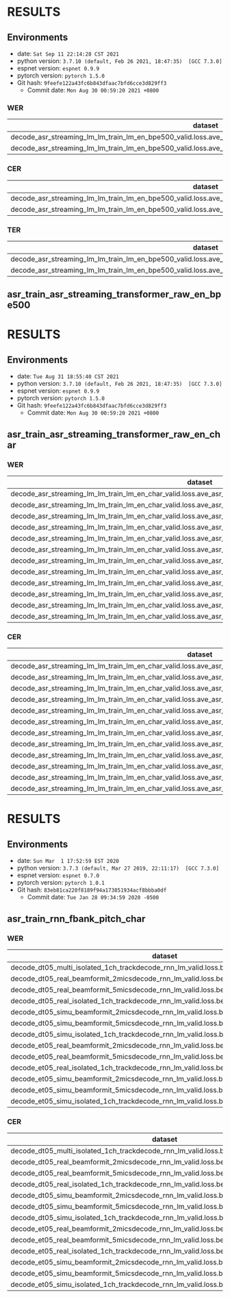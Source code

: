<!-- Generated by scripts/utils/show_asr_result.sh -->
# RESULTS
## Environments
- date: `Sat Sep 11 22:14:28 CST 2021`
- python version: `3.7.10 (default, Feb 26 2021, 18:47:35)  [GCC 7.3.0]`
- espnet version: `espnet 0.9.9`
- pytorch version: `pytorch 1.5.0`
- Git hash: `9feefe122a43fc6b843dfaac7bfd6cce3d829ff3`
  - Commit date: `Mon Aug 30 00:59:20 2021 +0800`

### WER

|dataset|Snt|Wrd|Corr|Sub|Del|Ins|Err|S.Err|
|---|---|---|---|---|---|---|---|---|
|decode_asr_streaming_lm_lm_train_lm_en_bpe500_valid.loss.ave_asr_model_valid.acc.ave/dt05_real_isolated_1ch_track|1640|27119|70.4|22.0|7.6|8.2|37.9|94.5|
|decode_asr_streaming_lm_lm_train_lm_en_bpe500_valid.loss.ave_asr_model_valid.acc.ave/dt05_simu_isolated_1ch_track|1640|27120|67.5|23.2|9.3|8.3|40.8|94.6|

### CER

|dataset|Snt|Wrd|Corr|Sub|Del|Ins|Err|S.Err|
|---|---|---|---|---|---|---|---|---|
|decode_asr_streaming_lm_lm_train_lm_en_bpe500_valid.loss.ave_asr_model_valid.acc.ave/dt05_real_isolated_1ch_track|1640|160390|84.6|7.2|8.2|9.0|24.4|94.8|
|decode_asr_streaming_lm_lm_train_lm_en_bpe500_valid.loss.ave_asr_model_valid.acc.ave/dt05_simu_isolated_1ch_track|1640|160400|82.1|7.9|10.0|9.3|27.2|94.9|

### TER

|dataset|Snt|Wrd|Corr|Sub|Del|Ins|Err|S.Err|
|---|---|---|---|---|---|---|---|---|
|decode_asr_streaming_lm_lm_train_lm_en_bpe500_valid.loss.ave_asr_model_valid.acc.ave/dt05_real_isolated_1ch_track|1640|55381|76.7|17.8|5.4|18.1|41.4|94.8|
|decode_asr_streaming_lm_lm_train_lm_en_bpe500_valid.loss.ave_asr_model_valid.acc.ave/dt05_simu_isolated_1ch_track|1640|55384|73.6|19.3|7.1|18.7|45.0|94.9|

## asr_train_asr_streaming_transformer_raw_en_bpe500
# RESULTS
## Environments
- date: `Tue Aug 31 18:55:40 CST 2021`
- python version: `3.7.10 (default, Feb 26 2021, 18:47:35)  [GCC 7.3.0]`
- espnet version: `espnet 0.9.9`
- pytorch version: `pytorch 1.5.0`
- Git hash: `9feefe122a43fc6b843dfaac7bfd6cce3d829ff3`
  - Commit date: `Mon Aug 30 00:59:20 2021 +0800`

## asr_train_asr_streaming_transformer_raw_en_char
### WER

|dataset|Snt|Wrd|Corr|Sub|Del|Ins|Err|S.Err|
|---|---|---|---|---|---|---|---|---|
|decode_asr_streaming_lm_lm_train_lm_en_char_valid.loss.ave_asr_model_valid.acc.ave/dt05_real_beamformit_2mics|1640|27119|66.4|32.5|1.2|42.3|75.9|98.9|
|decode_asr_streaming_lm_lm_train_lm_en_char_valid.loss.ave_asr_model_valid.acc.ave/dt05_real_beamformit_5mics|1640|27119|70.1|28.9|1.0|38.0|68.0|98.6|
|decode_asr_streaming_lm_lm_train_lm_en_char_valid.loss.ave_asr_model_valid.acc.ave/dt05_real_isolated_1ch_track|1640|27119|63.3|35.6|1.2|44.7|81.4|99.0|
|decode_asr_streaming_lm_lm_train_lm_en_char_valid.loss.ave_asr_model_valid.acc.ave/dt05_simu_beamformit_2mics|1640|27120|61.0|37.5|1.5|53.3|92.3|99.8|
|decode_asr_streaming_lm_lm_train_lm_en_char_valid.loss.ave_asr_model_valid.acc.ave/dt05_simu_beamformit_5mics|1640|27120|64.9|33.8|1.3|51.3|86.4|99.8|
|decode_asr_streaming_lm_lm_train_lm_en_char_valid.loss.ave_asr_model_valid.acc.ave/dt05_simu_isolated_1ch_track|1640|27120|60.1|38.5|1.3|52.6|92.5|99.8|
|decode_asr_streaming_lm_lm_train_lm_en_char_valid.loss.ave_asr_model_valid.acc.ave/et05_real_beamformit_2mics|1320|21409|52.7|45.9|1.4|55.9|103.2|99.1|
|decode_asr_streaming_lm_lm_train_lm_en_char_valid.loss.ave_asr_model_valid.acc.ave/et05_real_beamformit_5mics|1320|21409|57.7|40.9|1.4|52.3|94.6|99.1|
|decode_asr_streaming_lm_lm_train_lm_en_char_valid.loss.ave_asr_model_valid.acc.ave/et05_real_isolated_1ch_track|1320|21409|48.7|49.8|1.6|59.0|110.3|99.4|
|decode_asr_streaming_lm_lm_train_lm_en_char_valid.loss.ave_asr_model_valid.acc.ave/et05_simu_beamformit_2mics|1320|21416|49.0|48.9|2.0|62.5|113.4|99.3|
|decode_asr_streaming_lm_lm_train_lm_en_char_valid.loss.ave_asr_model_valid.acc.ave/et05_simu_beamformit_5mics|1320|21416|52.2|45.8|2.0|62.6|110.4|99.3|
|decode_asr_streaming_lm_lm_train_lm_en_char_valid.loss.ave_asr_model_valid.acc.ave/et05_simu_isolated_1ch_track|1320|21416|49.9|48.2|2.0|61.2|111.4|98.9|

### CER

|dataset|Snt|Wrd|Corr|Sub|Del|Ins|Err|S.Err|
|---|---|---|---|---|---|---|---|---|
|decode_asr_streaming_lm_lm_train_lm_en_char_valid.loss.ave_asr_model_valid.acc.ave/dt05_real_beamformit_2mics|1640|160390|88.1|9.8|2.1|34.9|46.8|98.9|
|decode_asr_streaming_lm_lm_train_lm_en_char_valid.loss.ave_asr_model_valid.acc.ave/dt05_real_beamformit_5mics|1640|160390|90.2|8.2|1.7|31.2|41.1|98.7|
|decode_asr_streaming_lm_lm_train_lm_en_char_valid.loss.ave_asr_model_valid.acc.ave/dt05_real_isolated_1ch_track|1640|160390|86.3|11.4|2.3|37.5|51.1|99.0|
|decode_asr_streaming_lm_lm_train_lm_en_char_valid.loss.ave_asr_model_valid.acc.ave/dt05_simu_beamformit_2mics|1640|160400|85.0|12.3|2.7|44.6|59.5|99.8|
|decode_asr_streaming_lm_lm_train_lm_en_char_valid.loss.ave_asr_model_valid.acc.ave/dt05_simu_beamformit_5mics|1640|160400|87.3|10.5|2.3|42.4|55.1|99.8|
|decode_asr_streaming_lm_lm_train_lm_en_char_valid.loss.ave_asr_model_valid.acc.ave/dt05_simu_isolated_1ch_track|1640|160400|84.4|13.0|2.5|44.3|59.9|99.8|
|decode_asr_streaming_lm_lm_train_lm_en_char_valid.loss.ave_asr_model_valid.acc.ave/et05_real_beamformit_2mics|1320|126796|80.3|16.3|3.4|47.5|67.1|99.1|
|decode_asr_streaming_lm_lm_train_lm_en_char_valid.loss.ave_asr_model_valid.acc.ave/et05_real_beamformit_5mics|1320|126796|83.5|13.7|2.8|43.6|60.1|99.1|
|decode_asr_streaming_lm_lm_train_lm_en_char_valid.loss.ave_asr_model_valid.acc.ave/et05_real_isolated_1ch_track|1320|126796|77.9|18.4|3.7|50.8|72.9|99.4|
|decode_asr_streaming_lm_lm_train_lm_en_char_valid.loss.ave_asr_model_valid.acc.ave/et05_simu_beamformit_2mics|1320|126812|77.9|17.8|4.4|52.9|75.1|99.3|
|decode_asr_streaming_lm_lm_train_lm_en_char_valid.loss.ave_asr_model_valid.acc.ave/et05_simu_beamformit_5mics|1320|126812|80.1|16.2|3.8|52.1|72.0|99.3|
|decode_asr_streaming_lm_lm_train_lm_en_char_valid.loss.ave_asr_model_valid.acc.ave/et05_simu_isolated_1ch_track|1320|126812|78.2|17.8|4.0|51.8|73.7|98.9|

# RESULTS
## Environments
- date: `Sun Mar  1 17:52:59 EST 2020`
- python version: `3.7.3 (default, Mar 27 2019, 22:11:17)  [GCC 7.3.0]`
- espnet version: `espnet 0.7.0`
- pytorch version: `pytorch 1.0.1`
- Git hash: `83eb81ca220f8189f94a173851934acf8bbba0df`
  - Commit date: `Tue Jan 28 09:34:59 2020 -0500`

## asr_train_rnn_fbank_pitch_char
### WER

|dataset|Snt|Wrd|Corr|Sub|Del|Ins|Err|S.Err|
|---|---|---|---|---|---|---|---|---|
|decode_dt05_multi_isolated_1ch_trackdecode_rnn_lm_valid.loss.best_asr_model_valid.loss.best|3280|54239|73.1|22.7|4.2|3.6|30.5|92.2|
|decode_dt05_real_beamformit_2micsdecode_rnn_lm_valid.loss.best_asr_model_valid.loss.best|1635|27011|77.4|19.1|3.4|3.2|25.7|90.5|
|decode_dt05_real_beamformit_5micsdecode_rnn_lm_valid.loss.best_asr_model_valid.loss.best|1640|27119|80.8|16.2|3.0|2.5|21.7|88.0|
|decode_dt05_real_isolated_1ch_trackdecode_rnn_lm_valid.loss.best_asr_model_valid.loss.best|1640|27119|73.5|22.3|4.1|3.3|29.8|92.5|
|decode_dt05_simu_beamformit_2micsdecode_rnn_lm_valid.loss.best_asr_model_valid.loss.best|1635|27032|76.0|20.2|3.8|3.0|27.0|89.7|
|decode_dt05_simu_beamformit_5micsdecode_rnn_lm_valid.loss.best_asr_model_valid.loss.best|1640|27120|79.4|17.3|3.4|2.3|22.9|86.7|
|decode_dt05_simu_isolated_1ch_trackdecode_rnn_lm_valid.loss.best_asr_model_valid.loss.best|1640|27120|72.6|23.0|4.3|3.7|31.1|91.6|
|decode_et05_real_beamformit_2micsdecode_rnn_lm_valid.loss.best_asr_model_valid.loss.best|1316|21330|64.5|29.7|5.8|4.4|39.9|94.1|
|decode_et05_real_beamformit_5micsdecode_rnn_lm_valid.loss.best_asr_model_valid.loss.best|1320|21409|69.7|25.2|5.1|3.7|34.0|92.3|
|decode_et05_real_isolated_1ch_trackdecode_rnn_lm_valid.loss.best_asr_model_valid.loss.best|1320|21409|60.2|33.2|6.6|4.9|44.7|96.1|
|decode_et05_simu_beamformit_2micsdecode_rnn_lm_valid.loss.best_asr_model_valid.loss.best|1316|21342|65.3|29.1|5.7|4.4|39.1|94.3|
|decode_et05_simu_beamformit_5micsdecode_rnn_lm_valid.loss.best_asr_model_valid.loss.best|1320|21416|68.7|26.3|4.9|4.2|35.5|93.8|
|decode_et05_simu_isolated_1ch_trackdecode_rnn_lm_valid.loss.best_asr_model_valid.loss.best|1320|21416|63.1|30.8|6.1|4.7|41.7|94.5|

### CER

|dataset|Snt|Wrd|Corr|Sub|Del|Ins|Err|S.Err|
|---|---|---|---|---|---|---|---|---|
|decode_dt05_multi_isolated_1ch_trackdecode_rnn_lm_valid.loss.best_asr_model_valid.loss.best|3280|320790|86.6|7.6|5.8|3.3|16.7|92.2|
|decode_dt05_real_beamformit_2micsdecode_rnn_lm_valid.loss.best_asr_model_valid.loss.best|1635|159776|89.4|5.8|4.8|2.6|13.2|90.5|
|decode_dt05_real_beamformit_5micsdecode_rnn_lm_valid.loss.best_asr_model_valid.loss.best|1640|160390|91.2|4.7|4.1|2.1|10.8|88.0|
|decode_dt05_real_isolated_1ch_trackdecode_rnn_lm_valid.loss.best_asr_model_valid.loss.best|1640|160390|87.1|7.3|5.7|3.0|16.0|92.5|
|decode_dt05_simu_beamformit_2micsdecode_rnn_lm_valid.loss.best_asr_model_valid.loss.best|1635|159876|88.3|6.5|5.3|2.8|14.6|89.7|
|decode_dt05_simu_beamformit_5micsdecode_rnn_lm_valid.loss.best_asr_model_valid.loss.best|1640|160400|90.3|5.2|4.5|2.2|11.9|86.7|
|decode_dt05_simu_isolated_1ch_trackdecode_rnn_lm_valid.loss.best_asr_model_valid.loss.best|1640|160400|86.2|7.9|5.9|3.5|17.3|91.6|
|decode_et05_real_beamformit_2micsdecode_rnn_lm_valid.loss.best_asr_model_valid.loss.best|1316|126318|81.4|10.2|8.4|4.3|22.9|94.1|
|decode_et05_real_beamformit_5micsdecode_rnn_lm_valid.loss.best_asr_model_valid.loss.best|1320|126796|84.5|8.3|7.1|3.4|18.9|92.3|
|decode_et05_real_isolated_1ch_trackdecode_rnn_lm_valid.loss.best_asr_model_valid.loss.best|1320|126796|78.5|12.0|9.5|5.0|26.5|96.1|
|decode_et05_simu_beamformit_2micsdecode_rnn_lm_valid.loss.best_asr_model_valid.loss.best|1316|126381|81.4|10.2|8.4|4.3|22.9|94.3|
|decode_et05_simu_beamformit_5micsdecode_rnn_lm_valid.loss.best_asr_model_valid.loss.best|1320|126812|83.8|8.8|7.4|3.8|20.0|93.8|
|decode_et05_simu_isolated_1ch_trackdecode_rnn_lm_valid.loss.best_asr_model_valid.loss.best|1320|126812|79.9|11.0|9.0|4.9|25.0|94.5|

